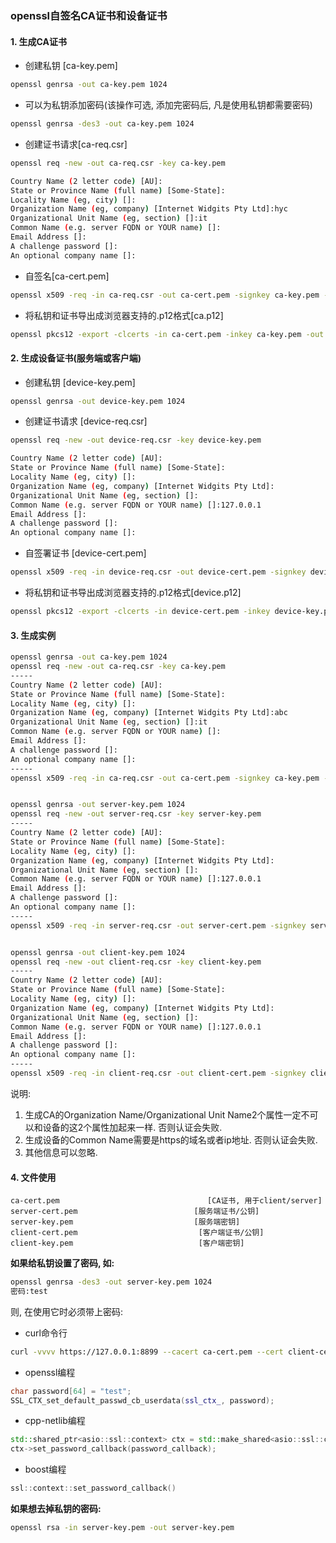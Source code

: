 ### openssl自签名CA证书和设备证书

#### 1. 生成CA证书
+ 创建私钥 [ca-key.pem]
```bash
openssl genrsa -out ca-key.pem 1024
```
+  可以为私钥添加密码(该操作可选, 添加完密码后, 凡是使用私钥都需要密码)
```bash
openssl genrsa -des3 -out ca-key.pem 1024
```
+ 创建证书请求[ca-req.csr]
```bash
openssl req -new -out ca-req.csr -key ca-key.pem

Country Name (2 letter code) [AU]:
State or Province Name (full name) [Some-State]:
Locality Name (eg, city) []:
Organization Name (eg, company) [Internet Widgits Pty Ltd]:hyc
Organizational Unit Name (eg, section) []:it
Common Name (e.g. server FQDN or YOUR name) []:
Email Address []:
A challenge password []:      
An optional company name []:
```
+ 自签名[ca-cert.pem]
```bash
openssl x509 -req -in ca-req.csr -out ca-cert.pem -signkey ca-key.pem -days 3650
```
+ 将私钥和证书导出成浏览器支持的.p12格式[ca.p12]
```bash
openssl pkcs12 -export -clcerts -in ca-cert.pem -inkey ca-key.pem -out ca.p12
```
#### 2. 生成设备证书(服务端或客户端) 
+ 创建私钥 [device-key.pem]
```bash
openssl genrsa -out device-key.pem 1024
```
+  创建证书请求 [device-req.csr]
```bash
openssl req -new -out device-req.csr -key device-key.pem

Country Name (2 letter code) [AU]:
State or Province Name (full name) [Some-State]:
Locality Name (eg, city) []:
Organization Name (eg, company) [Internet Widgits Pty Ltd]:
Organizational Unit Name (eg, section) []:
Common Name (e.g. server FQDN or YOUR name) []:127.0.0.1
Email Address []:
A challenge password []:
An optional company name []:
```
+ 自签署证书 [device-cert.pem]
```bash
openssl x509 -req -in device-req.csr -out device-cert.pem -signkey device-key.pem -CA ca-cert.pem -CAkey ca-key.pem -CAcreateserial -days 3650
```
+ 将私钥和证书导出成浏览器支持的.p12格式[device.p12]
```bash
openssl pkcs12 -export -clcerts -in device-cert.pem -inkey device-key.pem -out device.p12  
```

#### 3. 生成实例

```bash
openssl genrsa -out ca-key.pem 1024
openssl req -new -out ca-req.csr -key ca-key.pem
-----
Country Name (2 letter code) [AU]:
State or Province Name (full name) [Some-State]:
Locality Name (eg, city) []:
Organization Name (eg, company) [Internet Widgits Pty Ltd]:abc
Organizational Unit Name (eg, section) []:it
Common Name (e.g. server FQDN or YOUR name) []:
Email Address []:
A challenge password []:      
An optional company name []:
-----
openssl x509 -req -in ca-req.csr -out ca-cert.pem -signkey ca-key.pem -days 3650


openssl genrsa -out server-key.pem 1024
openssl req -new -out server-req.csr -key server-key.pem
-----
Country Name (2 letter code) [AU]:
State or Province Name (full name) [Some-State]:
Locality Name (eg, city) []:
Organization Name (eg, company) [Internet Widgits Pty Ltd]:
Organizational Unit Name (eg, section) []:
Common Name (e.g. server FQDN or YOUR name) []:127.0.0.1
Email Address []:
A challenge password []:
An optional company name []:
-----
openssl x509 -req -in server-req.csr -out server-cert.pem -signkey server-key.pem -CA ca-cert.pem -CAkey ca-key.pem -CAcreateserial -days 3650


openssl genrsa -out client-key.pem 1024
openssl req -new -out client-req.csr -key client-key.pem
-----
Country Name (2 letter code) [AU]:
State or Province Name (full name) [Some-State]:
Locality Name (eg, city) []:
Organization Name (eg, company) [Internet Widgits Pty Ltd]:
Organizational Unit Name (eg, section) []:
Common Name (e.g. server FQDN or YOUR name) []:127.0.0.1
Email Address []:
A challenge password []:
An optional company name []:
-----
openssl x509 -req -in client-req.csr -out client-cert.pem -signkey client-key.pem -CA ca-cert.pem -CAkey ca-key.pem -CAcreateserial -days 3650
```

说明:

1. 生成CA的Organization Name/Organizational Unit Name2个属性一定不可以和设备的这2个属性加起来一样. 否则认证会失败. 
2. 生成设备的Common Name需要是https的域名或者ip地址. 否则认证会失败. 
3. 其他信息可以忽略.

#### 4. 文件使用
```
ca-cert.pem                                 [CA证书, 用于client/server]
server-cert.pem                          [服务端证书/公钥]
server-key.pem                           [服务端密钥]
client-cert.pem                           [客户端证书/公钥]
client-key.pem                            [客户端密钥]
```
__如果给私钥设置了密码, 如:__
```bash
openssl genrsa -des3 -out server-key.pem 1024
密码:test
```
则, 在使用它时必须带上密码:
+ curl命令行
```bash
curl -vvvv https://127.0.0.1:8899 --cacert ca-cert.pem --cert client-cert.pem --key client-key.pem --pass test
```
+ openssl编程
```cpp
char password[64] = "test";
SSL_CTX_set_default_passwd_cb_userdata(ssl_ctx_, password);
```
+ cpp-netlib编程
```cpp
std::shared_ptr<asio::ssl::context> ctx = std::make_shared<asio::ssl::context>(asio::ssl::context::sslv23);
ctx->set_password_callback(password_callback);
```
+ boost编程
```cpp
ssl::context::set_password_callback()
```

__如果想去掉私钥的密码:__
```bash
openssl rsa -in server-key.pem -out server-key.pem
```

